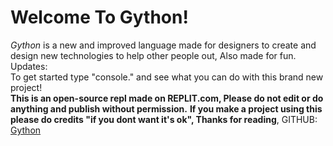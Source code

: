 # **Welcome To Gython!**
_Gython_ is a new and improved language made for designers to create and design new technologies to help other people out, Also made for fun.\
Updates:\
To get started type "console." and see what you can do with this brand new project!\
**This is an open-source repl made on REPLIT.com, Please do not edit or do anything and publish without permission.**
**If you make a project using this please do credits "if you dont want it's ok", Thanks for reading**, GITHUB: [Gython](https://github.com/GreensCoding/Gython)
